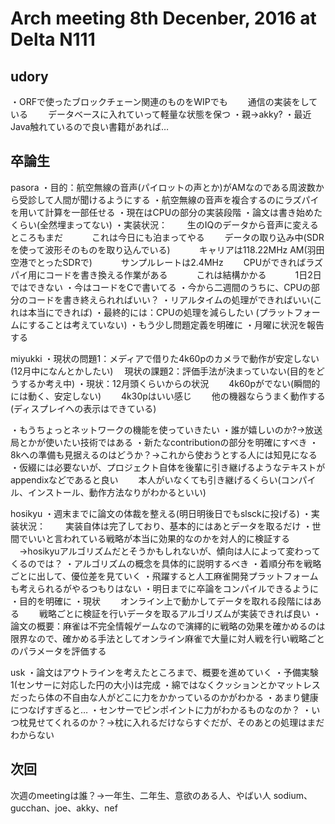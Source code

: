 Arch meeting 8th Decenber, 2016 at Delta N111
=============================================

## udory
・ORFで使ったブロックチェーン関連のものをWIPでも
　　通信の実装をしている
　　データベースに入れていって軽量な状態を保つ
・親→akky?
・最近Java触れているので良い書籍があれば…

## 卒論生
pasora
・目的：航空無線の音声(パイロットの声とか)がAMなのである周波数から受診して人間が聞けるようにする
・航空無線の音声を複合するのにラズパイを用いて計算を一部任せる
・現在はCPUの部分の実装段階
・論文は書き始めたくらい(全然埋まってない)
・実装状況：
　　生のIQのデータから音声に変えるところもまだ
　　　これは今日にも泊まってやる
　　データの取り込み中(SDRを使って波形そのものを取り込んでいる)
　　　キャリアは118.22MHz AM(羽田空港でとったSDRで)
　　　サンプルレートは2.4MHz
　　CPUができればラズパイ用にコードを書き換える作業がある
　　　これは結構かかる
　　　1日2日ではできない
・今はコードをCで書いてる
・今から二週間のうちに、CPUの部分のコードを書き終えられればいい？
・リアルタイムの処理ができればいい(これは本当にできれば)
・最終的には：CPUの処理を減らしたい (プラットフォームにすることは考えていない)
・もう少し問題定義を明確に
・月曜に状況を報告する


miyukki
・現状の問題1：メディアで借りた4k60pのカメラで動作が安定しない(12月中になんとかしたい)
　現状の課題2：評価手法が決まっていない(目的をどうするか考え中)
・現状：12月頭くらいからの状況
　　4k60pがでない(瞬間的には動く、安定しない)
　　4k30pはいい感じ
　　他の機器ならうまく動作する(ディスプレイへの表示はできている)

・もうちょっとネットワークの機能を使っていきたい
・誰が嬉しいのか?→放送局とかが使いたい技術ではある
・新たなcontributionの部分を明確にすべき
・8kへの準備も見据えるのはどうか？→これから使おうとする人には知見になる
・仮綴には必要ないが、プロジェクト自体を後輩に引き継げるようなテキストがappendixなどであると良い
　　本人がいなくても引き継げるくらい(コンパイル、インストール、動作方法なりがわかるといい)


hosikyu
・週末までに論文の体裁を整える(明日明後日でもslsckに投げる)
・実装状況：
　　実装自体は完了しており、基本的にはあとデータを取るだけ
・世間でいいと言われている戦略が本当に効果的なのかを対人的に検証する
　→hosikyuアルゴリズムだとそうかもしれないが、傾向は人によって変わってくるのでは？
・アルゴリズムの概念を具体的に説明するべき
・着順分布を戦略ごとに出して、優位差を見ていく
・飛躍すると人工麻雀開発プラットフォームも考えられるがやるつもりはない
・明日までに卒論をコンパイルできるように
・目的を明確に
・現状
　　オンライン上で動かしてデータを取れる段階にはある
　　戦略ごとに検証を行いデータを取るアルゴリズムが実装できれば良い
・論文の概要：麻雀は不完全情報ゲームなので演繹的に戦略の効果を確かめるのは限界なので、確かめる手法としてオンライン麻雀で大量に対人戦を行い戦略ごとのパラメータを評価する


usk
・論文はアウトラインを考えたところまで、概要を進めていく
・予備実験1(センサーに対応した円の大小)は完成
・綿ではなくクッションとかマットレスだったら体の不自由な人がどこに力をかかっているのかがわかる
・あまり健康につなげすぎると…
・センサーでピンポイントに力がわかるものなのか？
・いつ枕見せてくれるのか？→枕に入れるだけならすぐだが、そのあとの処理はまだわからない

## 次回
次週のmeetingは誰？→一年生、二年生、意欲のある人、やばい人
sodium、gucchan、joe、akky、nef
